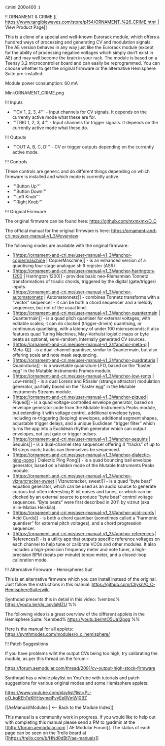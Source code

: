 (:mini 200x400 :)

!! ORNAMENT & CRIME
[[ https://www.tangiblewaves.com/store/p154/ORNAMENT_%26_CRIME.html | View Product Page]]

This is a clone of a special and well-known Eurorack module, which offers a hundred ways of processing and generating CV and modulation signals. The AE version behaves in any way just like the Eurorack module (except for the ability of processing negative voltages which simply don't exist in AE) and may well become the brain in your rack. The module is based on a Teensy 3.2 microcontroller board and can easily be reprogrammed. You can choose whether to get the original firmware or the alternative Hemisphere Suite pre-installed.

Module power consumption: 60 mA

Mini:ORNAMENT_CRIME.png

!!! Inputs 

* '''CV 1, 2, 3, 4''' - Input channels for CV signals. It depends on the currently active mode what these are for.
* '''TRIG 1, 2, 3, 4''' - Input channels for trigger signals. It depends on the currently active mode what these do.

!!! Outputs

* '''OUT A, B, C, D''' - CV or trigger outputs depending on the currently active mode.

!!! Controls

These controls are generic and do different things depending on which firmware is installed and which mode is currently active.

* '''Button Up'''
* '''Button Down'''
* '''Left Knob'''
* '''Right Knob'''

!!! Original Firmware

The original firmware can be found here: https://github.com/mxmxmx/O_C

The official manual for the original firmware is here: https://ornament-and-cri.me/user-manual-v1_3/#overview 

The following modes are available with the original firmware:
* [[https://ornament-and-cri.me/user-manual-v1_3/#anchor-copiermaschine | CopierMaschine]] - is an enhanced version of a quantising four stage analogue shift register (ASR)
* [[https://ornament-and-cri.me/user-manual-v1_3/#anchor-harrington-1200 | Harrington 1200]] - provides basic neo-Riemannian Tonnetz transformations of triadic chords, triggered by the digital (gate/trigger) inputs.
* [[https://ornament-and-cri.me/user-manual-v1_3/#anchor-automatonnetz | Automatonnetz]] - combines Tonnetz transforms with a “vector” sequencer - it can be both a chord sequencer and a melody sequencer, but not of the usual kind.
* [[https://ornament-and-cri.me/user-manual-v1_3/#anchor-quantermain | Quantermain]] - is a quad pitch quantiser for external voltages, with editable scales; it can do clocked (trigger-driven) quantising, or continuous quantising, with a latency of under 100 microseconds; it also features quad Turing Machines, May-Verhulst logistic maps or byte beats as optional, semi-random, internally generated CV sources.
* [[https://ornament-and-cri.me/user-manual-v1_3/#anchor-meta-q | Meta-Q]] - is a dual-channel quantiser, similar to Quantermain, but also offering scale and note mask sequencing.
* [[https://ornament-and-cri.me/user-manual-v1_3/#anchor-quadraturia | Quadraturia]] - is a wavetable quadrature LFO, based on the “Easter egg” in the Mutable Instruments Frames module.
* [[https://ornament-and-cri.me/user-manual-v1_3/#anchor-low-rents | Low-rents]] - is a dual Lorenz and Rössler (strange attractor) modulation generator, partially based on the “Easter egg” in the Mutable Instruments Streams module.
* [[https://ornament-and-cri.me/user-manual-v1_3/#anchor-piqued | Piqued]] - is a quad voltage-controlled envelope generator, based on envelope generator code from the Mutable Instruments Peaks module, but extending it with voltage control, additional envelope types, including re-triggering (looping) envelopes, additional segment shapes, adjustable trigger delays, and a unique Euclidean “trigger filter” which turns the app into a Euclidean rhythm generator which can output envelopes, not just gate or trigger pulses.
* [[https://ornament-and-cri.me/user-manual-v1_3/#anchor-sequins | Sequins]] - is a dual-channel step sequencer offering 4 “tracks” of up to 16 steps each; tracks can themselves be sequenced.
* [[https://ornament-and-cri.me/user-manual-v1_3/#anchor-dialectic-ping-pong | Dialectic Ping Pong]] - is a quad bouncing ball envelope generator, based on a hidden mode of the Mutable Instruments Peaks module.
* [[https://ornament-and-cri.me/user-manual-v1_3/#anchor-viznutcracker-sweet | Viznutcracker, sweet!]] - is a quad “byte beat” equation generator, which can be used as an audio source to generate curious but often interesting 8-bit noises and tunes, or which can be clocked by an external source to produce “byte beat” control voltage sequences. “Byte beats” were first described in 2011 by viznut (aka Ville-Matias Heikkilä).
* [[https://ornament-and-cri.me/user-manual-v1_3/#anchor-acid-curds | Acid Curds]] - is both a chord quantiser (sometimes called a “harmonic quantiser” for external pitch voltages), and a chord progression sequencer.
* [[https://ornament-and-cri.me/user-manual-v1_3/#anchor-references | References]] - is a utility app that outputs specific reference voltages on each channel to help tune or calibrate VCOs and other modules. It also includes a high-precision frequency meter and note tuner, a high-precision BPM (beats per minute) tempo meter, and a closed-loop calibration mode.


!!! Alternative Firmware - Hemispheres Suit

This is an alternative firmware which you can install instead of the original. Just follow the instructions in this manual: https://github.com/Chysn/O_C-HemisphereSuite/wiki

Synthdad presents this in detail in this video:
%embed% https://youtu.be/dg_acylaMZU %%

The following video is a great overview of the different applets in the Hemisphere Suite:
%embed% https://youtu.be/mtO5Ua12pgg %%

Here is the manual for all applets: https://synthmodes.com/modules/o_c_hemisphere/

!!! Patch Suggestions

If you have problems wiht the output CVs being too high, try calibrating the module, as per this thread on the forum:-

https://forum.aemodular.com/thread/2081/cv-output-high-stock-firmware

Synthdad has a whole playlist on YouTube with tutorials and patch suggestions for various original modes and some Hemisphere applets:

https://www.youtube.com/playlist?list=PL-oO_kqREhTeKHHsymeiFvyEeRVmWj0BZ


[[AeManual/Modules | <-- Back to the Module Index]]

This manual is a community work in progress. If you would like to help out with completing this manual please send a PM to @admin at the [[http://forum.aemodular.com | AE Modular Forum]].  The status of each page can be seen on the Trello board at [[https://trello.com/b/HNd0dBt7/ae-manuals]]
